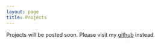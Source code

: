 ```yaml
---
layout: page
title: Projects
---
```


Projects will be posted soon. Please visit my [github](http://github.com/jeldo) instead.
